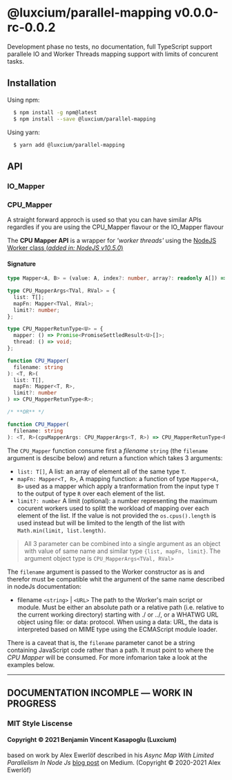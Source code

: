 # @luxcium/parallel-mapping v0.0.0-rc-0.0.2

Development phase no tests, no documentation, full TypeScript support parallele IO and Worker Threads mapping support with limits of concurent tasks.

## Installation

Using npm:

```bash
  $ npm install -g npm@latest
  $ npm install --save @luxcium/parallel-mapping
```

Using yarn:

```bash
  $ yarn add @luxcium/parallel-mapping
```

## API

### IO_Mapper

<!--
#### Signature

```typescript
type Mapper<A, B> = (value: A, index?: number, array?: readonly A[]) => B;

function CPU_Mapper(filename: string): <T, R>(
  list: T[],
  mapFn: Mapper<T, R>,
  limit?: number
) => {
  mapper: () => Promise<PromiseSettledResult<R>[]>;
  thread: () => void;
};
```

The `CPU_Mapper` function consume first a _filename_ `string` (the `filename` argument is descibe below) and return a function which takes 3 arguments:

- `list: T[]`, A list: an array of element all of the same type `T`.
- `mapFn: Mapper<T, R>`, A mapping function: a function of type `Mapper<A, B>` used as a mapper which apply a tranformation from the input type `T` to the output of type `R` over each element of the list.
- `limit?: number` A limit (optional): a number representing the maximum cocurent workers used to splitt the workload of mapping over each element of the list. If the value is not provided the `os.cpus().length` is used instead but will be limited to the length of the list with `Math.min(limit, list.length)`.

The `filename` argument is passed to the Worker constructor as is and therefor must be compatible whit the argument of the same name described in nodeJs documentation:

- filename `<string>` | `<URL>` The path to the Worker's main script or module. Must be either an absolute path or a relative path (i.e. relative to the current working directory) starting with ./ or ../, or a WHATWG URL object using file: or data: protocol. When using a data: URL, the data is interpreted based on MIME type using the ECMAScript module loader.

There is a caveat that is, the `filename` parameter canot be a string containing JavaScript code rather than a path. It must point to where the _CPU Mapper_ will be consumed. For more infomarion take a look at the examples below.
-->

### CPU_Mapper

A straight forward approch is used so that you can have similar APIs regardles if you are using the CPU_Mapper flavour or the IO_Mapper flavour

The **CPU Mapper API** is a wrapper for _'worker threads'_ using the [NodeJS Worker class (_added in: NodeJS v10.5.0_)](https://nodejs.org/dist/latest/docs/api/worker_threads.html#worker_threads_class_worker)

#### Signature

```typescript
type Mapper<A, B> = (value: A, index?: number, array?: readonly A[]) => B;

type CPU_MapperArgs<TVal, RVal> = {
  list: T[];
  mapFn: Mapper<TVal, RVal>;
  limit?: number;
};

type CPU_MapperRetunType<U> = {
  mapper: () => Promise<PromiseSettledResult<U>[]>;
  thread: () => void;
};

function CPU_Mapper(
  filename: string
): <T, R>(
  list: T[],
  mapFn: Mapper<T, R>,
  limit?: number
) => CPU_MapperRetunType<R>;

/* **OR** */

function CPU_Mapper(
  filename: string
): <T, R>(cpuMapperArgs: CPU_MapperArgs<T, R>) => CPU_MapperRetunType<R>;
```

The `CPU_Mapper` function consume first a _filename_ `string` (the `filename` argument is descibe below) and return a function which takes 3 arguments:

- `list: T[]`, A list: an array of element all of the same type `T`.
- `mapFn: Mapper<T, R>`, A mapping function: a function of type `Mapper<A, B>` used as a mapper which apply a tranformation from the input type `T` to the output of type `R` over each element of the list.
- `limit?: number` A limit (optional): a number representing the maximum cocurent workers used to splitt the workload of mapping over each element of the list. If the value is not provided the `os.cpus().length` is used instead but will be limited to the length of the list with `Math.min(limit, list.length)`.

> All 3 parameter can be combined into a single argument as an object with value of same name and similar type `{list, mapFn, limit}`. The argument object type is `CPU_MapperArgs<TVal, RVal>`

The `filename` argument is passed to the Worker constructor as is and therefor must be compatible whit the argument of the same name described in nodeJs documentation:

- filename `<string>` | `<URL>` The path to the Worker's main script or module. Must be either an absolute path or a relative path (i.e. relative to the current working directory) starting with ./ or ../, or a WHATWG URL object using file: or data: protocol. When using a data: URL, the data is interpreted based on MIME type using the ECMAScript module loader.

There is a caveat that is, the `filename` parameter canot be a string containing JavaScript code rather than a path. It must point to where the _CPU Mapper_ will be consumed. For more infomarion take a look at the examples below.

---

## DOCUMENTATION INCOMPLE ― WORK IN PROGRESS

### MIT Style Liscense

#### Copyright &copy; 2021 Benjamin Vincent Kasapoglu (Luxcium)

based on work by Alex Ewerlöf described in his _Async Map With Limited Parallelism In Node Js_ [blog post](https://medium.com/@alexewerlof/async-map-with-limited-parallelism-in-node-js-2b91bd47af70) on Medium. (Copyright © 2020-2021 Alex Ewerlöf)

<!--
```
(alias) function CPU_Mapper(filename: string): <T, R>(list: T[], mapFn: Mapper<T, R>, limit?: number | undefined) => {
    mapper: () => Promise<PromiseSettledResult<R>[]>;
    thread: () => void;
}
export CPU_Mapper
The path to the Worker's main script or module.

(alias) function IO_Mapper<T, U>({ list, mapFn, limit, }: IO_MapperArgs<T, U>): Promise<PromiseSettledResult<U>[]>
export IO_Mapper
```

This is the code from a [blog post](https://medium.com/@alexewerlof/async-map-with-limited-parallelism-in-node-js-2b91bd47af70)

 -->
